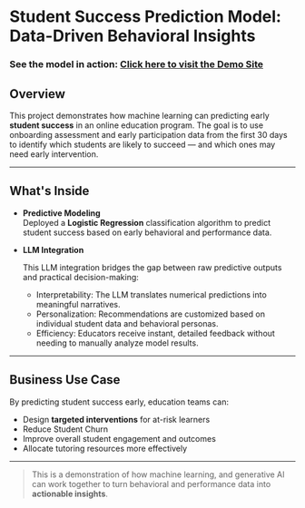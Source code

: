 # Student Success Prediction Model: Data-Driven Behavioral Insights
### See the model in action: [Click here to visit the Demo Site](https://alanbjordan.github.io/StudentSuccessPredictor/)

## **Overview**

This project demonstrates how machine learning can predicting early **student success** in an online education program. The goal is to use onboarding assessment and early participation data from the first 30 days to identify which students are likely to succeed — and which ones may need early intervention.

---

## **What's Inside**

- **Predictive Modeling**  
  Deployed a **Logistic Regression** classification algorithm to predict student success based on early behavioral and performance data.

- **LLM Integration**

  This LLM integration bridges the gap between raw predictive outputs and practical decision-making:
    - Interpretability: The LLM translates numerical predictions into meaningful narratives.
    - Personalization: Recommendations are customized based on individual student data and behavioral personas.
    - Efficiency: Educators receive instant, detailed feedback without needing to manually analyze model results.

---

## **Business Use Case**

By predicting student success early, education teams can:
- Design **targeted interventions** for at-risk learners
- Reduce Student Churn
- Improve overall student engagement and outcomes
- Allocate tutoring resources more effectively

---

> This is a demonstration of how machine learning, and generative AI can work together to turn behavioral and performance data into **actionable insights**.
